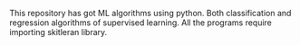 This repository has got ML algorithms using python.
Both classification and regression algorithms of supervised learning.
All the programs require importing skitleran library.
